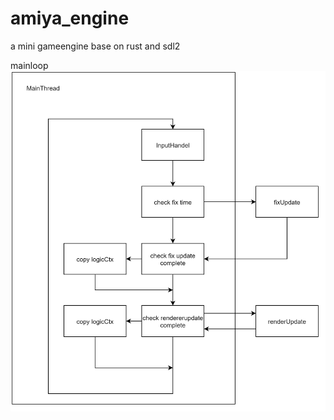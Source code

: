 # amiya_engine
a mini gameengine base on rust and sdl2

mainloop
![snapshot](.\readme\amiya-mainloop.jpg)
